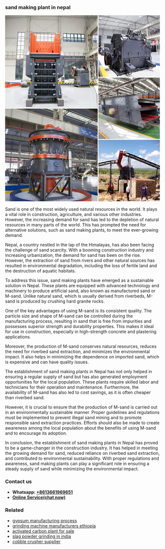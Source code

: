 <h3>sand making plant in nepal</h3><img src='1706754141.jpg' alt=''><p>Sand is one of the most widely used natural resources in the world. It plays a vital role in construction, agriculture, and various other industries. However, the increasing demand for sand has led to the depletion of natural resources in many parts of the world. This has prompted the need for alternative solutions, such as sand making plants, to meet the ever-growing demand.</p><p>Nepal, a country nestled in the lap of the Himalayas, has also been facing the challenge of sand scarcity. With a booming construction industry and increasing urbanization, the demand for sand has been on the rise. However, the extraction of sand from rivers and other natural sources has resulted in environmental degradation, including the loss of fertile land and the destruction of aquatic habitats.</p><p>To address this issue, sand making plants have emerged as a sustainable solution in Nepal. These plants are equipped with advanced technology and machinery to produce artificial sand, also known as manufactured sand or M-sand. Unlike natural sand, which is usually derived from riverbeds, M-sand is produced by crushing hard granite rocks.</p><p>One of the key advantages of using M-sand is its consistent quality. The particle size and shape of M-sand can be controlled during the manufacturing process, resulting in sand that is free from impurities and possesses superior strength and durability properties. This makes it ideal for use in construction, especially in high-strength concrete and plastering applications.</p><p>Moreover, the production of M-sand conserves natural resources, reduces the need for riverbed sand extraction, and minimizes the environmental impact. It also helps in minimizing the dependence on imported sand, which is expensive and can have quality issues.</p><p>The establishment of sand making plants in Nepal has not only helped in ensuring a regular supply of sand but has also generated employment opportunities for the local population. These plants require skilled labor and technicians for their operation and maintenance. Furthermore, the availability of M-sand has also led to cost savings, as it is often cheaper than riverbed sand.</p><p>However, it is crucial to ensure that the production of M-sand is carried out in an environmentally sustainable manner. Proper guidelines and regulations must be implemented to prevent illegal sand mining and to promote responsible sand extraction practices. Efforts should also be made to create awareness among the local population about the benefits of using M-sand and to encourage its adoption.</p><p>In conclusion, the establishment of sand making plants in Nepal has proved to be a game-changer in the construction industry. It has helped in meeting the growing demand for sand, reduced reliance on riverbed sand extraction, and contributed to environmental sustainability. With proper regulations and awareness, sand making plants can play a significant role in ensuring a steady supply of sand while minimizing the environmental impact.</p><h3>Contact us</h3><ul><li><strong>Whatsapp:&nbsp;<a href="https://wa.me/8613661969651">+8613661969651</a></strong></li><li><a href="https://swt.shibang-china.com/?git&amp;zhl&amp;sand making plant in nepal"><strong>Online Service(chat now)</strong></a></li></ul><h3>Related</h3><ul><li><a href='gypsum manufacturing process.md'>gypsum manufacturing process</a></li><li><a href='grinding machine manufacturers ethiopia.md'>grinding machine manufacturers ethiopia</a></li><li><a href='activated carbon plant for sale.md'>activated carbon plant for sale</a></li><li><a href='slag powder grinding in india.md'>slag powder grinding in india</a></li><li><a href='cobble crusher supplier.md'>cobble crusher supplier</a></li></ul>